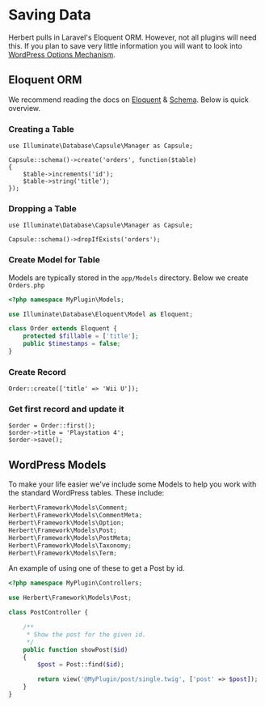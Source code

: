 # Saving Data

Herbert pulls in Laravel's Eloquent ORM. However, not all plugins will need this. If you plan to save very little information you will want to look into [WordPress Options Mechanism](http://codex.wordpress.org/Writing_a_Plugin#Saving_Plugin_Data_to_the_Database).

## Eloquent ORM

We recommend reading the docs on [Eloquent](http://laravel.com/docs/4.2/eloquent) & [Schema](http://laravel.com/docs/4.2/schema). Below is quick overview.


### Creating a Table

	use Illuminate\Database\Capsule\Manager as Capsule;

	Capsule::schema()->create('orders', function($table)
	{
		$table->increments('id');
		$table->string('title');
	});

### Dropping a Table

	use Illuminate\Database\Capsule\Manager as Capsule;

	Capsule::schema()->dropIfExists('orders');

### Create Model for Table

Models are typically stored in the `app/Models` directory. Below we create `Orders.php`

``` php
<?php namespace MyPlugin\Models;

use Illuminate\Database\Eloquent\Model as Eloquent;

class Order extends Eloquent {
	protected $fillable = ['title'];
	public $timestamps = false;
}
```


### Create Record

	Order::create(['title' => 'Wii U']);

### Get first record and update it

	$order = Order::first();
	$order->title = 'Playstation 4';
	$order->save();


## WordPress Models

To make your life easier we've include some Models to help you work with the standard WordPress tables. These include:

``` php
Herbert\Framework\Models\Comment;
Herbert\Framework\Models\CommentMeta;
Herbert\Framework\Models\Option;
Herbert\Framework\Models\Post;
Herbert\Framework\Models\PostMeta;
Herbert\Framework\Models\Taxonomy;
Herbert\Framework\Models\Term;
```
An example of using one of these to get a Post by id.

```php
<?php namespace MyPlugin\Controllers;

use Herbert\Framework\Models\Post;

class PostController {

    /**
     * Show the post for the given id.
     */
    public function showPost($id)
    {
        $post = Post::find($id);

        return view('@MyPlugin/post/single.twig', ['post' => $post]);
    }
}
```
